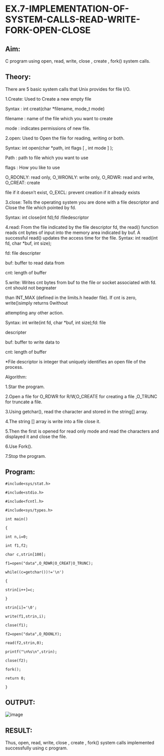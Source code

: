 # EX.7-IMPLEMENTATION-OF-SYSTEM-CALLS-READ-WRITE-FORK-OPEN-CLOSE

## Aim:
C program using open, read, write, close , create , fork() system calls.

## Theory:

There are 5 basic system calls that Unix provides for file I/O.

1.Create:
Used to Create a new empty file

Syntax :
int creat(char *filename, mode_t mode)

filename :
name of the file which you want to create

mode : 
indicates permissions of new file.

2.open: 
Used to Open the file for reading, writing or both.

Syntax: 
int open(char *path, int flags [ , int mode ] );

Path : 
path to file which you want to use

flags : 
How you like to use

O_RDONLY: 
read only, O_WRONLY: write only, O_RDWR: read and write, O_CREAT: create

file if it doesn’t exist, O_EXCL: 
prevent creation if it already exists

3.close: 
Tells the operating system you are done with a file descriptor and Close the file which pointed by fd.

Syntax: 
int close(int fd);fd :filedescriptor

4.read:
From the file indicated by the file descriptor fd, the read() function reads cnt bytes of input into the memory area indicated by buf. A successful read() updates the access time for the file.
Syntax: 
int read(int fd, char *buf, int size);

fd: 
file descripter

buf:
buffer to read data from

cnt: 
length of buffer

5.write: 
Writes cnt bytes from buf to the file or socket associated with fd. cnt should not begreater

than INT_MAX (defined in the limits.h header file). If cnt is zero, write()simply returns 0without

attempting any other action.

Syntax:
int write(int fd, char *buf, int size);fd: file

descripter

buf: 
buffer to write data to

cnt: 
length of buffer

*File descriptor is integer that uniquely identifies an open file of the process.

Algorithm:

1.Star the program.

2.Open a file for O_RDWR for R/W,O_CREATE for creating a file ,O_TRUNC for truncate a file.

3.Using getchar(), read the character and stored in the string[] array.

4.The string [] array is write into a file close it.

5.Then the first is opened for read only mode and read the characters and displayed it and close the file.

6.Use Fork().

7.Stop the program.

## Program:
```
#include<sys/stat.h>

#include<stdio.h>

#include<fcntl.h>

#include<sys/types.h>

int main()

{

int n,i=0;

int f1,f2;

char c,strin[100];

f1=open("data",O_RDWR|O_CREAT|O_TRUNC);

while((c=getchar())!='\n')

{

strin[i++]=c;

}

strin[i]='\0';

write(f1,strin,i);

close(f1);

f2=open("data",O_RDONLY);

read(f2,strin,0);

printf("\n%s\n",strin);

close(f2);

fork();

return 0;

}
```
## OUTPUT:
![image](https://github.com/Niroshassithanathan/EX.7-IMPLEMENTATION-OF-SYSTEM-CALLS-READ-WRITE-FORK-OPEN-CLOSE/assets/121418437/e77fd0de-cb04-4a14-8fde-f431824f1b1c)

## RESULT:

Thus, open, read, write, close , create , fork() system calls implemented successfully using c program.

